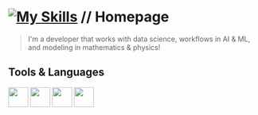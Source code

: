 #  [![My Skills](https://skillicons.dev/icons?i=github)](https://skillicons.dev) // Homepage 

> I'm a developer that works with data science, workflows in AI & ML, and modeling in mathematics & physics!

## Tools & Languages
 <img src="https://cdn.jsdelivr.net/gh/devicons/devicon@latest/icons/java/java-original.svg" width="40" height="40" /> <img src="https://cdn.jsdelivr.net/gh/devicons/devicon@latest/icons/python/python-original.svg" width="40" height="40"/> <img src="https://imagej.github.io/imagej-wiki-static/KNIME" width="40" height="40" /> <img src="https://cdn.jsdelivr.net/gh/devicons/devicon@latest/icons/jupyter/jupyter-original.svg" width="40" height="40"/>

<!-- 
[![My Skills](https://skillicons.dev/icons?i=java,python,jupyter)](https://skillicons.dev)
          ![logo-github](https://github.com/user-attachments/assets/022f61ab-fba0-42da-9e26-1ff4dcfc4dce)<svg xmlns="http://www.w3.org/2000/svg" viewBox="0 0 68 24" width="68" height="24"><path d="M27.8 17.908h-.03c.013 0 .022.014.035.017l.01-.002-.016-.015Zm.005.017c-.14.001-.49.073-.861.073-1.17 0-1.575-.536-1.575-1.234v-4.652h2.385c.135 0 .24-.12.24-.283V9.302c0-.133-.12-.252-.24-.252H25.37V5.913c0-.119-.075-.193-.21-.193h-3.24c-.136 0-.21.074-.21.193V9.14s-1.636.401-1.741.416a.255.255 0 0 0-.195.253v2.021c0 .164.12.282.255.282h1.665v4.876c0 3.627 2.55 3.998 4.29 3.998.796 0 1.756-.252 1.906-.327.09-.03.135-.134.135-.238v-2.23a.264.264 0 0 0-.219-.265Zm35.549-3.272c0-2.69-1.095-3.047-2.25-2.928-.9.06-1.62.505-1.62.505v5.232s.735.506 1.83.536c1.545.044 2.04-.506 2.04-3.345ZM67 14.415c0 5.099-1.665 6.555-4.576 6.555-2.46 0-3.78-1.233-3.78-1.233s-.06.683-.135.773c-.045.089-.12.118-.21.118h-2.22c-.15 0-.286-.119-.286-.252l.03-16.514a.26.26 0 0 1 .255-.252h3.196a.26.26 0 0 1 .255.252v5.604s1.23-.788 3.03-.788l-.015-.03c1.8 0 4.456.67 4.456 5.767ZM53.918 9.05h-3.15c-.165 0-.255.119-.255.282v8.086s-.826.58-1.95.58c-1.126 0-1.456-.506-1.456-1.62v-7.06a.262.262 0 0 0-.255-.254h-3.21a.262.262 0 0 0-.256.253v7.596c0 3.27 1.846 4.087 4.381 4.087 2.085 0 3.78-1.145 3.78-1.145s.076.58.12.67c.03.074.136.133.24.133h2.011a.243.243 0 0 0 .255-.253l.03-11.103c0-.133-.12-.252-.285-.252Zm-35.556-.015h-3.195c-.135 0-.255.134-.255.297v10.91c0 .297.195.401.45.401h2.88c.3 0 .375-.134.375-.401V9.287a.262.262 0 0 0-.255-.252ZM16.787 4.01c-1.155 0-2.07.907-2.07 2.051 0 1.145.915 2.051 2.07 2.051a2.04 2.04 0 0 0 2.04-2.05 2.04 2.04 0 0 0-2.04-2.052Zm24.74-.372H38.36a.262.262 0 0 0-.255.253v6.08H33.14v-6.08a.262.262 0 0 0-.255-.253h-3.196a.262.262 0 0 0-.255.253v16.514c0 .133.135.252.255.252h3.196a.262.262 0 0 0 .255-.253v-7.06h4.966l-.03 7.06c0 .134.12.253.255.253h3.195a.262.262 0 0 0 .255-.253V3.892a.262.262 0 0 0-.255-.253Zm-28.31 7.313v8.532c0 .06-.015.163-.09.193 0 0-1.875 1.323-4.966 1.323C4.426 21 0 19.84 0 12.2S3.87 2.986 7.651 3c3.27 0 4.59.728 4.8.862.06.075.09.134.09.208l-.63 2.646c0 .134-.134.297-.3.253-.54-.164-1.35-.49-3.255-.49-2.205 0-4.575.623-4.575 5.543s2.25 5.5 3.87 5.5c1.38 0 1.875-.164 1.875-.164V13.94H7.321c-.165 0-.285-.12-.285-.253v-2.735c0-.134.12-.252.285-.252h5.61c.166 0 .286.118.286.252Z"></path></svg> </svg> <svg xmlns="http://www.w3.org/2000/svg" viewBox="0 0 24 24" width="24" height="24"><path d="M12.5.75C6.146.75 1 5.896 1 12.25c0 5.089 3.292 9.387 7.863 10.91.575.101.79-.244.79-.546 0-.273-.014-1.178-.014-2.142-2.889.532-3.636-.704-3.866-1.35-.13-.331-.69-1.352-1.18-1.625-.402-.216-.977-.748-.014-.762.906-.014 1.553.834 1.769 1.179 1.035 1.74 2.688 1.25 3.349.948.1-.747.402-1.25.733-1.538-2.559-.287-5.232-1.279-5.232-5.678 0-1.25.445-2.285 1.178-3.09-.115-.288-.517-1.467.115-3.048 0 0 .963-.302 3.163 1.179.92-.259 1.897-.388 2.875-.388.977 0 1.955.13 2.875.388 2.2-1.495 3.162-1.179 3.162-1.179.633 1.581.23 2.76.115 3.048.733.805 1.179 1.825 1.179 3.09 0 4.413-2.688 5.39-5.247 5.678.417.36.776 1.05.776 2.128 0 1.538-.014 2.774-.014 3.162 0 .302.216.662.79.547C20.709 21.637 24 17.324 24 12.25 24 5.896 18.854.75 12.5.75Z"></path></svg>![mark-github](https://github.com/user-attachments/assets/0085ca01-c665-4304-8691-dff348c75221)
-->
<!--
**n75uxy190/n75uxy190** is a ✨ _special_ ✨ repository because its `README.md` (this file) appears on your GitHub profile.

Here are some ideas to get you started:

- 🔭 I’m currently working on ...
- 🌱 I’m currently learning ...
- 👯 I’m looking to collaborate on ...
- 🤔 I’m looking for help with ...
- 💬 Ask me about ...
- 📫 How to reach me: ...
- 😄 Pronouns: ...
- ⚡ Fun fact: ...
-->
